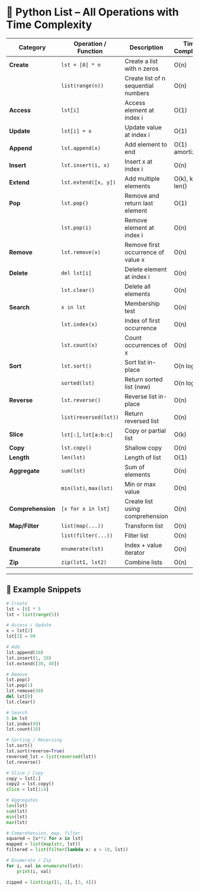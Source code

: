 # 🐍 Python List – All Operations with Time Complexity

| Category         | Operation / Function          | Description                                   | Time Complexity |
|------------------|-------------------------------|-----------------------------------------------|-----------------|
| **Create**       | `lst = [0] * n`               | Create a list with n zeros                    | O(n)            |
|                  | `list(range(n))`              | Create list of n sequential numbers           | O(n)            |
| **Access**       | `lst[i]`                      | Access element at index i                     | O(1)            |
| **Update**       | `lst[i] = x`                  | Update value at index i                       | O(1)            |
| **Append**       | `lst.append(x)`               | Add element to end                            | O(1) amortized  |
| **Insert**       | `lst.insert(i, x)`            | Insert x at index i                           | O(n)            |
| **Extend**       | `lst.extend([x, y])`          | Add multiple elements                         | O(k), k = len() |
| **Pop**          | `lst.pop()`                   | Remove and return last element                | O(1)            |
|                  | `lst.pop(i)`                  | Remove element at index i                     | O(n)            |
| **Remove**       | `lst.remove(x)`               | Remove first occurrence of value x            | O(n)            |
| **Delete**       | `del lst[i]`                  | Delete element at index i                     | O(n)            |
|                  | `lst.clear()`                 | Delete all elements                           | O(n)            |
| **Search**       | `x in lst`                    | Membership test                               | O(n)            |
|                  | `lst.index(x)`                | Index of first occurrence                     | O(n)            |
|                  | `lst.count(x)`                | Count occurrences of x                        | O(n)            |
| **Sort**         | `lst.sort()`                  | Sort list in-place                            | O(n log n)      |
|                  | `sorted(lst)`                 | Return sorted list (new)                      | O(n log n)      |
| **Reverse**      | `lst.reverse()`               | Reverse list in-place                         | O(n)            |
|                  | `list(reversed(lst))`         | Return reversed list                          | O(n)            |
| **Slice**        | `lst[:]`, `lst[a:b:c]`        | Copy or partial list                          | O(k)            |
| **Copy**         | `lst.copy()`                  | Shallow copy                                  | O(n)            |
| **Length**       | `len(lst)`                    | Length of list                                | O(1)            |
| **Aggregate**    | `sum(lst)`                    | Sum of elements                               | O(n)            |
|                  | `min(lst)`, `max(lst)`        | Min or max value                              | O(n)            |
| **Comprehension**| `[x for x in lst]`            | Create list using comprehension               | O(n)            |
| **Map/Filter**   | `list(map(...))`              | Transform list                                | O(n)            |
|                  | `list(filter(...))`           | Filter list                                   | O(n)            |
| **Enumerate**    | `enumerate(lst)`              | Index + value iterator                        | O(n)            |
| **Zip**          | `zip(lst1, lst2)`             | Combine lists                                  | O(n)            |

---

## 🧪 Example Snippets

```python
# Create
lst = [0] * 5
lst = list(range(5))

# Access / Update
x = lst[2]
lst[2] = 99

# Add
lst.append(10)
lst.insert(1, 20)
lst.extend([30, 40])

# Remove
lst.pop()
lst.pop(1)
lst.remove(30)
del lst[0]
lst.clear()

# Search
5 in lst
lst.index(99)
lst.count(10)

# Sorting / Reversing
lst.sort()
lst.sort(reverse=True)
reversed_lst = list(reversed(lst))
lst.reverse()

# Slice / Copy
copy = lst[:]
copy2 = lst.copy()
slice = lst[1:4]

# Aggregates
len(lst)
sum(lst)
min(lst)
max(lst)

# Comprehension, map, filter
squared = [x**2 for x in lst]
mapped = list(map(str, lst))
filtered = list(filter(lambda x: x > 10, lst))

# Enumerate / Zip
for i, val in enumerate(lst):
    print(i, val)

zipped = list(zip([1, 2], [3, 4]))
